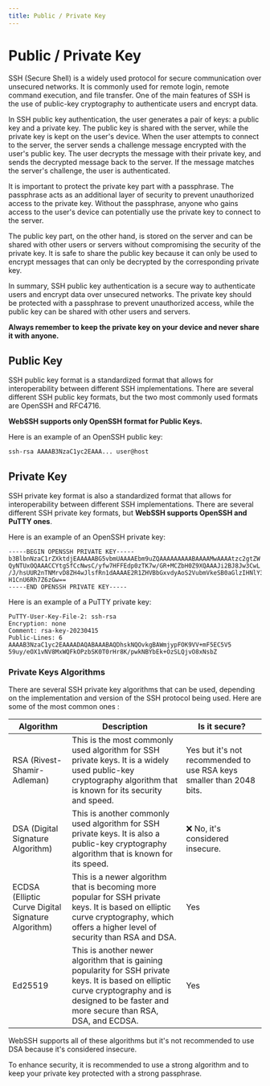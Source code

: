 ```yaml
---
title: Public / Private Key
---
```


# Public / Private Key
SSH (Secure Shell) is a widely used protocol for secure communication over unsecured networks. It is commonly used for remote login, remote command execution, and file transfer. One of the main features of SSH is the use of public-key cryptography to authenticate users and encrypt data.

In SSH public key authentication, the user generates a pair of keys: a public key and a private key. The public key is shared with the server, while the private key is kept on the user's device. When the user attempts to connect to the server, the server sends a challenge message encrypted with the user's public key. The user decrypts the message with their private key, and sends the decrypted message back to the server. If the message matches the server's challenge, the user is authenticated.

It is important to protect the private key part with a passphrase. The passphrase acts as an additional layer of security to prevent unauthorized access to the private key. Without the passphrase, anyone who gains access to the user's device can potentially use the private key to connect to the server.

The public key part, on the other hand, is stored on the server and can be shared with other users or servers without compromising the security of the private key. It is safe to share the public key because it can only be used to encrypt messages that can only be decrypted by the corresponding private key.

In summary, SSH public key authentication is a secure way to authenticate users and encrypt data over unsecured networks. The private key should be protected with a passphrase to prevent unauthorized access, while the public key can be shared with other users and servers. 

**Always remember to keep the private key on your device and never share it with anyone.**

## Public Key
SSH public key format is a standardized format that allows for interoperability between different SSH implementations. There are several different SSH public key formats, but the two most commonly used formats are OpenSSH and RFC4716. 

**WebSSH supports only OpenSSH format for Public Keys.**

Here is an example of an OpenSSH public key:

```
ssh-rsa AAAAB3NzaC1yc2EAAA... user@host
```

## Private Key
SSH private key format is also a standardized format that allows for interoperability between different SSH implementations. There are several different SSH private key formats, but **WebSSH supports OpenSSH and PuTTY ones**.

Here is an example of an OpenSSH private key:

```
-----BEGIN OPENSSH PRIVATE KEY-----
b3BlbnNzaC1rZXktdjEAAAAABG5vbmUAAAAEbm9uZQAAAAAAAAABAAAAMwAAAAtzc2gtZW
QyNTUxOQAAACCYtgSfCcNwsC/yfw7HFFEdp0zTK7w/GR+MCZbH0Z9XQAAAJi2BJ8Jw3CwL
/J/hsUUR2nTNMrvD8ZH4wJlsfRn1dAAAAE2R1ZHVBbGxvdyAoS2VubmVkeSB0aGlzIHNlY3Vy
H1CnU6Rh7Z6zGw==
-----END OPENSSH PRIVATE KEY-----
```

Here is an example of a PuTTY private key:

```
PuTTY-User-Key-File-2: ssh-rsa
Encryption: none
Comment: rsa-key-20230415
Public-Lines: 6
AAAAB3NzaC1yc2EAAAADAQABAAABAQDhskNQOvkgBAWmjypFOK9VV+mF5EC5V5
59uy/eOX1vNV8MxWQFkOPzbSK0T0rHr8K/pwkNBYbEk+OzSLQjvO8xNsbZ
```

### Private Keys Algorithms
There are several SSH private key algorithms that can be used, depending on the implementation and version of the SSH protocol being used. Here are some of the most common ones :

| Algorithm | Description | Is it secure? |
| --- | --- | --- |
| RSA (Rivest-Shamir-Adleman) | This is the most commonly used algorithm for SSH private keys. It is a widely used public-key cryptography algorithm that is known for its security and speed. | Yes but it's not recommended to use RSA keys smaller than 2048 bits. |
| DSA (Digital Signature Algorithm) | This is another commonly used algorithm for SSH private keys. It is also a public-key cryptography algorithm that is known for its speed. | :x: No, it's considered insecure. |
| ECDSA (Elliptic Curve Digital Signature Algorithm) | This is a newer algorithm that is becoming more popular for SSH private keys. It is based on elliptic curve cryptography, which offers a higher level of security than RSA and DSA. | Yes |
| Ed25519 | This is another newer algorithm that is gaining popularity for SSH private keys. It is based on elliptic curve cryptography and is designed to be faster and more secure than RSA, DSA, and ECDSA. | Yes |

WebSSH supports all of these algorithms but it's not recommended to use DSA because it's considered insecure. 

To enhance security, it is recommended to use a strong algorithm and to keep your private key protected with a strong passphrase.
